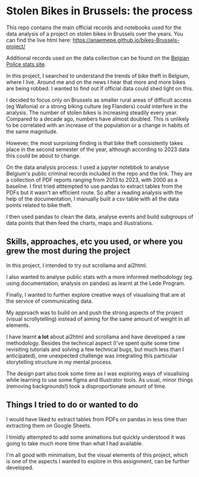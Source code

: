 # Stolen Bikes in Brussels: the process
 This repo contains the main official records and notebooks used for the data analysis of a project on stolen bikes in Brussels over the years. You can find the live html here: <a href="https://anaemepe.github.io/bikes-Brussels-project/">https://anaemepe.github.io/bikes-Brussels-project/</a>

 Additional records used on the data collection can be found on the <a href="https://www.police.be/statistiques/fr/criminalite">Belgian Police stats site</a>.

In this project, I searched to understand the trends of bike theft in Belgium, where I live. Around me and on the news I hear that more and more bikes are being robbed. 
I wanted to find out if official data could shed light on this.

I decided to focus only on Brussels as smaller rural areas of difficult access (eg Wallonia) or a strong biking culture (eg Flanders) could interfere in the analysis. 
The number of stolen bikes is increasing steadily every year. Compared to a decade ago, numbers have almost doubled. This is unlikely to be correlated with an increase of 
the population or a change in habits of the same magnitude. 

However, the most surprising finding is that bike theft consistently takes place in the second semester of the year, although according to 2023 data this could be about to change. 

On the data analysis process: I used a jupyter notebbok to analyse Belgium's public criminal records included in the repo and the link. They are a collection of PDF reports ranging from 2013 to 2023, with 2000 as a baseline. I first tried atttempted to use pandas to extract tables from the PDFs but it wasn't an efficient route. So after a reading analysis with the help of the documentation, I manually built a csv table with all the data points related to bike theft. 

I then used pandas to clean the data, analyse events and build subgroups of data points that then feed the charts, maps and illustrations.


## Skills, approaches, etc you used, or where you grew the most during the project
In this project, I intended to try out scrollama and ai2html. 

I also wanted to analyse public stats with a more informed methodology (eg. using documentation, analysis on pandas) as learnt at the Lede Program. 

Finally, I wanted to further explore creative ways of visualising that are at the service of communicating data. 

My approach was to build on and push the strong aspects of the project (visual scrollytelling) instead of aiming for the same amount of weight in all elements. 

I have learnt **a lot** about ai2html and scrollama and have developed a raw methodology. Besides the technical aspect (I've spent quite some time revisiting tutorials and
solving a few technical bugs, but much less than I anticipated), one unexpected challenge was integrating this particular storytelling structure in my mental process. 

The design part also took some time as I was exploring ways of visualising while learning to use some figma and Illustrator tools. As usual, minor things (removing backgrounds!) 
took a disproportionate amount of time. 


## Things I tried to do or wanted to do
I would have liked to extract tables from PDFs on pandas in less time than extracting them on Google Sheets. 

I timidly attempted to add some animations but quickly understood it was going to take much more time than what I had available. 

I'm all good with minimalism, but the visual elements of this project, which is one of the aspects I wanted to explore in this assignment, can be further developed. 
